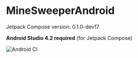 # MineSweeperAndroid

Jetpack Compose version: 0.1.0-dev17

**Android Studio 4.2 required** (for Jetpack Compose)

![Android CI](https://github.com/DolphinWing/MineSweeperAndroid/workflows/Android%20CI/badge.svg)
